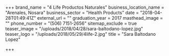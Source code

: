 +++
brand_name = "4 Life Productos Naturales"
business_location_name = "Arenales, Nosara"
business_sector = "Health Products"
date = "2018-04-28T01:49:41Z"
external_url = ""
graduation_year = 2017
masthead_image = ""
phone_number = "(506) 7151-2656"
sitemap_exclude = true
teaser_image = "/uploads/2018/04/28/sara-baltodano-lopez.jpg"
teaser_logo = "/uploads/2018/05/29/4life-2.jpg"
title = "Sara Baltodano Lopez"

+++
